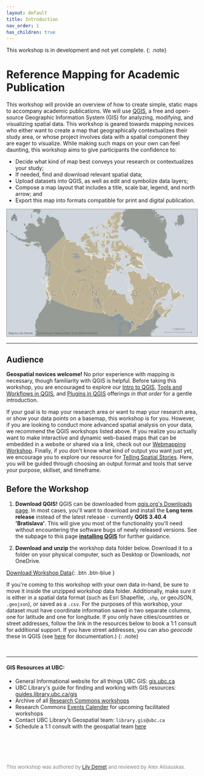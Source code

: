 ```yaml
---
layout: default
title: Introduction
nav_order: 1
has_children: true
---
```


This workshop is in development and not yet complete.
{: .note}

# Reference Mapping for Academic Publication

This workshop will provide an overview of how to create simple, static maps to accompany academic publications. We will use [QGIS](https://qgis.org/), a free and open-source Geographic Information System (GIS) for analyzing, modifying, and visualizing spatial data. This workshop is geared towards mapping novices who either want to create a map that geographically contextualizes their study area, or whose project involves data with a spatial component they are eager to visualize. While making such maps on your own can feel daunting, this workshop aims to give participants the confidence to: 

- Decide what kind of map best conveys your research or contextualizes your study; 
- If needed, find and download relevant spatial data; 
- Upload datasets into QGIS, as well as edit and symbolize data layers;
- Compose a map layout that includes a title, scale bar, legend, and north arrow; and
- Export this map into formats compatible for print and digital publication.


![canada map](./content/images/canada-map-demo.jpeg)

----

## Audience

**Geospatial novices welcome!** No prior experience with mapping is necessary, though familiarity with QGIS is helpful. Before taking this workshop, you are encouraged to explore our  [Intro to QGIS](https://ubc-library-rc.github.io/gis-intro-qgis/), [Tools and Workflows in QGIS](https://ubc-library-rc.github.io/gis-tools-workflows/), and [Plugins in QGIS](https://ubc-library-rc.github.io/gis-plugins-qgis/) offerings *in that order* for a gentle introduction.  

If your goal is to map your research area or  want to map your research area, or show your data points on a basemap, this workshop is for you. However, if you are looking to conduct more advanced spatial analysis on your data, we recommend the QGIS workshops listed above. If you realize you actually want to make interactive and dynamic web-based maps that can be embedded in a website or shared via a link, check out our [Webmapping Workshop](https://ubc-library-rc.github.io/gis-intro-leaflet/).
Finally, if you don't know what kind of output you want just yet, we encourage you to explore our resource for [Telling Spatial Stories](https://ubc-library-rc.github.io/gis-spatial-stories/). Here, you will be guided through choosing an output format and tools that serve your purpose, skillset, and timeframe. 



## Before the Workshop

1.  **Download QGIS!** QGIS can be downloaded from [qgis.org's Downloads page](https://qgis.org/en/site/forusers/download.html). In most cases, you'll want to download and install the **Long term release** instead of the latest release - currently **QGIS 3.40.4 'Bratislava'**. This will give you most of the functionality you'll need without encountering the software bugs of newly released versions. See the subpage to this page **[installing QGIS](./installing-qgis.md)** for further guidance.


2.   **Download and unzip** the workshop data folder below. Download it to a folder on your physical computer, such as Desktop or Downloads, *not* OneDrive.

[Download Workshop Data](reference-mapping-workshop.zip){: .btn .btn-blue }


If you're coming to this workshop with your own data in-hand, be sure to move it inside the unzipped workshop data folder. Additionally, make sure it is either in a spatial data format (such as Esri Shapefile, `.shp`, or geoJSON, `.geojson`), or saved as a `.csv`. For the purposes of this workshop, your dataset must have coordinate information saved in two separate columns, one for latitude and one for longitude. If you only have cities/countries or street addresses, follow the link in the resources below to book a 1:1 consult for additional support. If you have street addresses, you can also *geocode* these in QGIS (see [here](https://ubc-library-rc.github.io/gis-plugins-qgis/content/geocoding.html) for documentation.)
{: .note}
      

<br>


--- 

#### GIS Resources at UBC:
- General Informational website for all things UBC GIS: [gis.ubc.ca](http://gis.ubc.ca/)
- UBC Library's guide for finding and working with GIS resources: [guides.library.ubc.ca/gis](http://guides.library.ubc.ca/gis)
- Archive of all [Research Commons workshops](https://ubc-library-rc.github.io/)
- Research Commons [Events Calender](https://researchcommons.library.ubc.ca/workshops/) for upcoming facilitated workshops
- Contact UBC Library’s Geospatial team: `library.gis@ubc.ca`
- Schedule a 1:1 consult with the geospatial team [here](https://libcal.library.ubc.ca/appointments/research_commons#s-lc-public-pt)


<p style="margin-top:90px"></p>
<p style="color:grey; font-size:13px">This workshop was authored by <a href="https://geog.ubc.ca/profile/lily-crandall-oral/" target="_blank">Lily Demet</a> and reviewed by Alex Alisauskas.</p>
